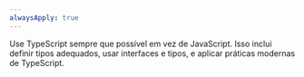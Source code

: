 ```yaml
---
alwaysApply: true
---
```


Use TypeScript sempre que possível em vez de JavaScript. Isso inclui definir tipos adequados, usar interfaces e tipos, e aplicar práticas modernas de TypeScript.